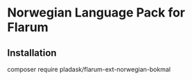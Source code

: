 # Norwegian Language Pack for Flarum

## Installation

composer require pladask/flarum-ext-norwegian-bokmal
